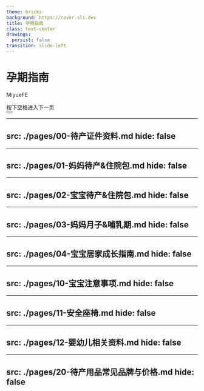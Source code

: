 ```yaml
---
theme: bricks
background: https://cover.sli.dev
title: 孕期指南
class: text-center
drawings:
  persist: false
transition: slide-left
---
```


# 孕期指南

MiyueFE

<div @click="$slidev.nav.next" class="mt-12 py-1" hover:bg="white op-10">
  按下空格进入下一页 <carbon:arrow-right />
</div>

<div class="abs-br m-6 text-xl">
  <button @click="$slidev.nav.openInEditor()" title="Open in Editor" class="slidev-icon-btn">
    <carbon:edit />
  </button>
  <a href="https://github.com/miyuesc/MomAndBabyForChina" target="_blank" class="slidev-icon-btn">
    <carbon:logo-github />
  </a>
</div>

---
src: ./pages/00-待产证件资料.md
hide: false
---

---
src: ./pages/01-妈妈待产&住院包.md
hide: false
---


---
src: ./pages/02-宝宝待产&住院包.md
hide: false
---


---
src: ./pages/03-妈妈月子&哺乳期.md
hide: false
---


---
src: ./pages/04-宝宝居家成长指南.md
hide: false
---


---
src: ./pages/10-宝宝注意事项.md
hide: false
---

---
src: ./pages/11-安全座椅.md
hide: false
---

---
src: ./pages/12-婴幼儿相关资料.md
hide: false
---

---
src: ./pages/20-待产用品常见品牌与价格.md
hide: false
---
